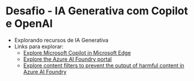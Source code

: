 # Desafio - IA Generativa com Copilot e OpenAI

- Explorando recursos de IA Generativa
- Links para explorar:
  - [Explore Microsoft Copilot in Microsoft Edge](https://microsoftlearning.github.io/mslearn-ai-fundamentals/Instructions/Labs/12-generative-ai.html)
  - [Explore the Azure AI Foundry portal](https://microsoftlearning.github.io/mslearn-ai-studio/Instructions/01-Explore-ai-studio.html)
  - [Explore content filters to prevent the output of harmful content in Azure AI Foundry](https://microsoftlearning.github.io/mslearn-ai-studio/Instructions/06-Explore-content-filters.html)
